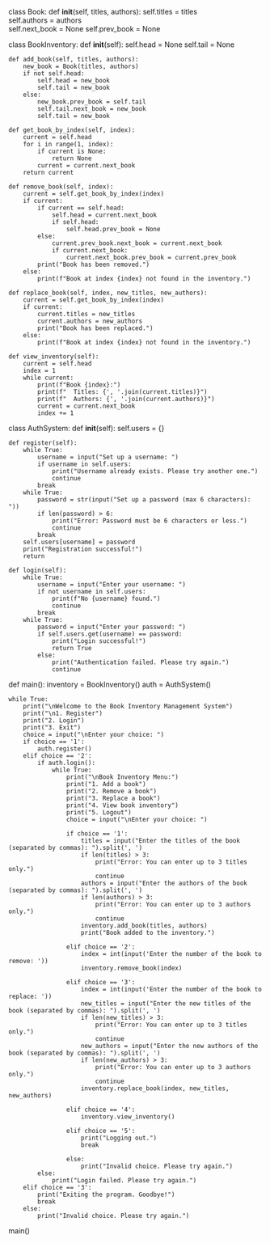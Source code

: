 class Book:
    def __init__(self, titles, authors):
        self.titles = titles  
        self.authors = authors  
        self.next_book = None
        self.prev_book = None

class BookInventory:
    def __init__(self):
        self.head = None
        self.tail = None

    def add_book(self, titles, authors):
        new_book = Book(titles, authors)
        if not self.head:
            self.head = new_book
            self.tail = new_book
        else:
            new_book.prev_book = self.tail
            self.tail.next_book = new_book
            self.tail = new_book

    def get_book_by_index(self, index):
        current = self.head
        for i in range(1, index):
            if current is None:
                return None
            current = current.next_book
        return current

    def remove_book(self, index):
        current = self.get_book_by_index(index)
        if current:
            if current == self.head:
                self.head = current.next_book
                if self.head:
                    self.head.prev_book = None
            else:
                current.prev_book.next_book = current.next_book
                if current.next_book:
                    current.next_book.prev_book = current.prev_book
            print("Book has been removed.")
        else:
            print(f"Book at index {index} not found in the inventory.")
    
    def replace_book(self, index, new_titles, new_authors):
        current = self.get_book_by_index(index)
        if current:
            current.titles = new_titles
            current.authors = new_authors
            print("Book has been replaced.")
        else:
            print(f"Book at index {index} not found in the inventory.")

    def view_inventory(self):
        current = self.head
        index = 1
        while current:
            print(f"Book {index}:")
            print(f"  Titles: {', '.join(current.titles)}")
            print(f"  Authors: {', '.join(current.authors)}")
            current = current.next_book
            index += 1

class AuthSystem:
    def __init__(self):
        self.users = {}

    def register(self):
        while True:
            username = input("Set up a username: ")
            if username in self.users:
                print("Username already exists. Please try another one.")
                continue
            break
        while True:
            password = str(input("Set up a password (max 6 characters): "))
            if len(password) > 6:
                print("Error: Password must be 6 characters or less.")
                continue
            break
        self.users[username] = password
        print("Registration successful!")
        return

    def login(self):
        while True:
            username = input("Enter your username: ")
            if not username in self.users:
                print(f"No {username} found.")
                continue
            break
        while True:
            password = input("Enter your password: ")
            if self.users.get(username) == password:
                print("Login successful!")
                return True
            else:
                print("Authentication failed. Please try again.")
                continue

def main():
    inventory = BookInventory()
    auth = AuthSystem()

    while True:
        print("\nWelcome to the Book Inventory Management System")
        print("\n1. Register")
        print("2. Login")
        print("3. Exit")
        choice = input("\nEnter your choice: ")
        if choice == '1':
            auth.register()
        elif choice == '2':
            if auth.login():
                while True:
                    print("\nBook Inventory Menu:")
                    print("1. Add a book")
                    print("2. Remove a book")
                    print("3. Replace a book")
                    print("4. View book inventory")
                    print("5. Logout")
                    choice = input("\nEnter your choice: ")

                    if choice == '1':
                        titles = input("Enter the titles of the book (separated by commas): ").split(', ')
                        if len(titles) > 3:
                            print("Error: You can enter up to 3 titles only.")
                            continue
                        authors = input("Enter the authors of the book (separated by commas): ").split(', ')
                        if len(authors) > 3:
                            print("Error: You can enter up to 3 authors only.")
                            continue
                        inventory.add_book(titles, authors)
                        print("Book added to the inventory.")

                    elif choice == '2':
                        index = int(input('Enter the number of the book to remove: '))
                        inventory.remove_book(index)

                    elif choice == '3':
                        index = int(input('Enter the number of the book to replace: '))
                        new_titles = input("Enter the new titles of the book (separated by commas): ").split(', ')
                        if len(new_titles) > 3:
                            print("Error: You can enter up to 3 titles only.")
                            continue
                        new_authors = input("Enter the new authors of the book (separated by commas): ").split(', ')
                        if len(new_authors) > 3:
                            print("Error: You can enter up to 3 authors only.")
                            continue
                        inventory.replace_book(index, new_titles, new_authors)

                    elif choice == '4':
                        inventory.view_inventory()

                    elif choice == '5':
                        print("Logging out.")
                        break

                    else:
                        print("Invalid choice. Please try again.")
            else:
                print("Login failed. Please try again.")
        elif choice == '3':
            print("Exiting the program. Goodbye!")
            break
        else:
            print("Invalid choice. Please try again.")

main()
